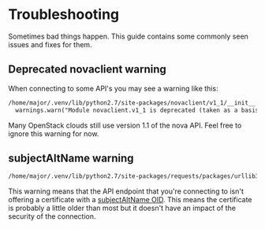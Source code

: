 # Troubleshooting

Sometimes bad things happen.  This guide contains some commonly seen issues and fixes for them.

## Deprecated novaclient warning
When connecting to some API's you may see a warning like this:

```html
/home/major/.venv/lib/python2.7/site-packages/novaclient/v1_1/__init__.py:30: UserWarning: Module novaclient.v1_1 is deprecated (taken as a basis for novaclient.v2). The preferable way to get client class or object you can find in novaclient.client module.
  warnings.warn("Module novaclient.v1_1 is deprecated (taken as a basis for "
```

Many OpenStack clouds still use version 1.1 of the nova API.  Feel free to ignore this warning for now.

## subjectAltName warning

```html
/home/major/.venv/lib/python2.7/site-packages/requests/packages/urllib3/connection.py:251: SecurityWarning: Certificate has no `subjectAltName`, falling back to check for a `commonName` for now. This feature is being removed by major browsers and deprecated by RFC 2818. (See https://github.com/shazow/urllib3/issues/497 for details.)
```

This warning means that the API endpoint that you're connecting to isn't offering a certificate with a [subjectAltName OID](https://en.wikipedia.org/wiki/SubjectAltName).  This means the certificate is probably a little older than most but it doesn't have an impact of the security of the connection.
